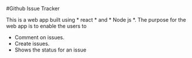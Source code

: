 #Github Issue Tracker

This is a web app built using * react * and * Node js *. 
The purpose for the web app is to enable the users to 
- Comment on issues. 
- Create issues. 
- Shows the status for an issue
